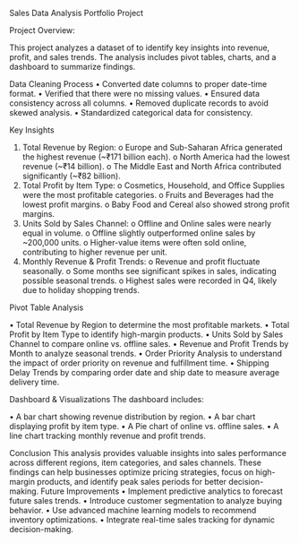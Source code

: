 Sales Data Analysis Portfolio Project

Project Overview:

This project analyzes a dataset of to identify key insights into revenue, profit, and sales trends. The analysis includes pivot tables, charts, and a dashboard to summarize findings.

Data Cleaning Process
•	Converted date columns to proper date-time format.
•	Verified that there were no missing values.
•	Ensured data consistency across all columns.
•	Removed duplicate records to avoid skewed analysis.
•	Standardized categorical data for consistency.

Key Insights

1.	Total Revenue by Region:
o	Europe and Sub-Saharan Africa generated the highest revenue (~₹171 billion each).
o	North America had the lowest revenue (~₹14 billion).
o	The Middle East and North Africa contributed significantly (~₹82 billion).
2.	Total Profit by Item Type:
o	Cosmetics, Household, and Office Supplies were the most profitable categories.
o	Fruits and Beverages had the lowest profit margins.
o	Baby Food and Cereal also showed strong profit margins.
3.	Units Sold by Sales Channel:
o	Offline and Online sales were nearly equal in volume.
o	Offline slightly outperformed online sales by ~200,000 units.
o	Higher-value items were often sold online, contributing to higher revenue per unit.
4.	Monthly Revenue & Profit Trends:
o	Revenue and profit fluctuate seasonally.
o	Some months see significant spikes in sales, indicating possible seasonal trends.
o	Highest sales were recorded in Q4, likely due to holiday shopping trends.

Pivot Table Analysis

•	Total Revenue by Region to determine the most profitable markets.
•	Total Profit by Item Type to identify high-margin products.
•	Units Sold by Sales Channel to compare online vs. offline sales.
•	Revenue and Profit Trends by Month to analyze seasonal trends.
•	Order Priority Analysis to understand the impact of order priority on revenue and fulfillment time.
•	Shipping Delay Trends by comparing order date and ship date to measure average delivery time.

Dashboard & Visualizations
The dashboard includes:

•	A bar chart showing revenue distribution by region.
•	A bar chart displaying profit by item type.
•	A Pie chart of online vs. offline sales.
•	A line chart tracking monthly revenue and profit trends.


Conclusion
This analysis provides valuable insights into sales performance across different regions, item categories, and sales channels. These findings can help businesses optimize pricing strategies, focus on high-margin products, and identify peak sales periods for better decision-making.
Future Improvements
•	Implement predictive analytics to forecast future sales trends.
•	Introduce customer segmentation to analyze buying behavior.
•	Use advanced machine learning models to recommend inventory optimizations.
•	Integrate real-time sales tracking for dynamic decision-making.
   
